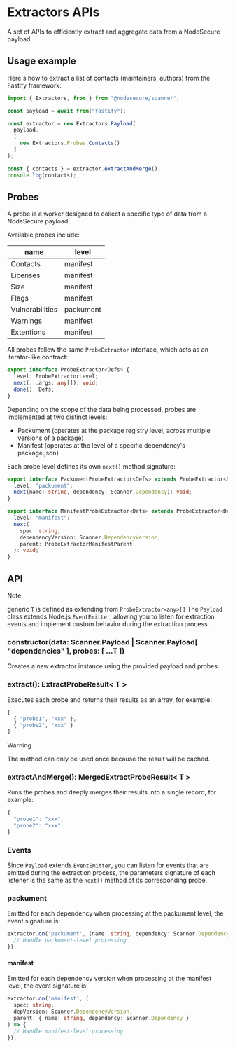 # Extractors APIs

A set of APIs to efficiently extract and aggregate data from a NodeSecure payload.

## Usage example

Here's how to extract a list of contacts (maintainers, authors) from the Fastify framework:

```ts
import { Extractors, from } from "@nodesecure/scanner";

const payload = await from("fastify");

const extractor = new Extractors.Payload(
  payload,
  [
    new Extractors.Probes.Contacts()
  ]
);

const { contacts } = extractor.extractAndMerge();
console.log(contacts);
```

## Probes

A probe is a worker designed to collect a specific type of data from a NodeSecure payload.

Available probes include:


| name | level |
| --- | --- |
| Contacts | manifest |
| Licenses | manifest |
| Size | manifest |
| Flags | manifest |
| Vulnerabilities | packument |
| Warnings | manifest |
| Extentions | manifest |

All probes follow the same `ProbeExtractor` interface, which acts as an iterator-like contract:

```ts
export interface ProbeExtractor<Defs> {
  level: ProbeExtractorLevel;
  next(...args: any[]): void;
  done(): Defs;
}
```

Depending on the scope of the data being processed, probes are implemented at two distinct levels:

- Packument (operates at the package registry level, across multiple versions of a package)
- Manifest (operates at the level of a specific dependency's package.json)

Each probe level defines its own `next()` method signature:

```ts
export interface PackumentProbeExtractor<Defs> extends ProbeExtractor<Defs> {
  level: "packument";
  next(name: string, dependency: Scanner.Dependency): void;
}

export interface ManifestProbeExtractor<Defs> extends ProbeExtractor<Defs> {
  level: "manifest";
  next(
    spec: string,
    dependencyVersion: Scanner.DependencyVersion,
    parent: ProbeExtractorManifestParent
  ): void;
}
```

## API

> [!NOTE]
> generic `T` is defined as extending from `ProbeExtractor<any>[]`
The `Payload` class extends Node.js `EventEmitter`, allowing you to listen for extraction events and implement custom behavior during the extraction process.

### constructor(data: Scanner.Payload | Scanner.Payload[ "dependencies" ], probes: [ ...T ])

Creates a new extractor instance using the provided payload and probes.

### extract(): ExtractProbeResult< T >

Executes each probe and returns their results as an array, for example:

```js
[
  { "probe1", "xxx" },
  { "probe2", "xxx" }
]
```

> [!WARNING]
> The method can only be used once because the result will be cached.

### extractAndMerge(): MergedExtractProbeResult< T >

Runs the probes and deeply merges their results into a single record, for example:

```js
{
  "probe1": "xxx",
  "probe2": "xxx"
}
```

### Events

Since `Payload` extends `EventEmitter`, you can listen for events that are emitted during the extraction process, the parameters signature of each listener is the same as the `next()` method of its corresponding probe.


### packument

Emitted for each dependency when processing at the packument level, the event signature is:

```ts
extractor.on('packument', (name: string, dependency: Scanner.Dependency) => {
  // Handle packument-level processing
});
```

#### manifest

Emitted for each dependency version when processing at the manifest level, the event signature is:

```ts
extractor.on('manifest', (
  spec: string, 
  depVersion: Scanner.DependencyVersion, 
  parent: { name: string, dependency: Scanner.Dependency }
) => {
  // Handle manifest-level processing
});
```
